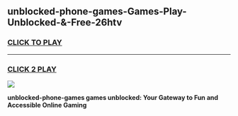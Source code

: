 
## unblocked-phone-games-Games-Play-Unblocked-&-Free-26htv
<h3>
<a href="https://premium76.site?title=unblocked-phone-games&ref=24A">CLICK TO PLAY</a></h3>
<hr>

<h3>
<a href="https://premium76.site?title=unblocked-phone-games&ref=24A">CLICK 2 PLAY</a>
  
</h3>

<a href="https://premium76.site?title=unblocked-phone-games&ref=24A"><img src="https://clearcache.store/games.png"></a>


**unblocked-phone-games games unblocked: Your Gateway to Fun and Accessible Online Gaming**
